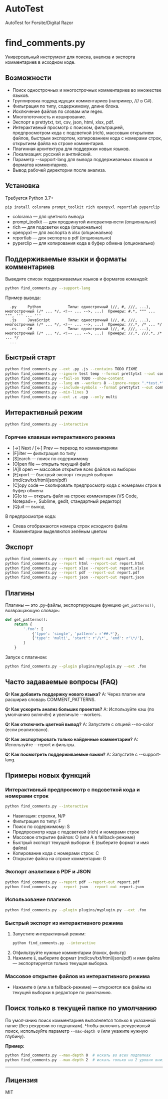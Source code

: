 # AutoTest
AutoTest for Forsite/Digital Razor

# find_comments.py

Универсальный инструмент для поиска, анализа и экспорта комментариев в исходном коде.

## Возможности
- Поиск однострочных и многострочных комментариев во множестве языков.
- Группировка подряд идущих комментариев (например, /// в C#).
- Фильтрация по типу, содержимому, длине блока.
- Исключение файлов по словам или regex.
- Многопоточность и кэширование.
- Экспорт в prettytxt, txt, csv, json, html, xlsx, pdf.
- Интерактивный просмотр с поиском, фильтрацией, предпросмотром кода с подсветкой (rich), массовым открытием файлов, быстрым экспортом, копированием кода с номерами строк, открытием файла на строке комментария.
- Плагинная архитектура для поддержки новых языков.
- Локализация: русский и английский.
- Параметр --support-lang для вывода поддерживаемых языков и форматов комментариев.
- Вывод рабочей директории после анализа.

## Установка

Требуется Python 3.7+

```sh
pip install colorama prompt_toolkit rich openpyxl reportlab pyperclip
```

- colorama — для цветного вывода
- prompt_toolkit — для продвинутой интерактивности (опционально)
- rich — для подсветки кода (опционально)
- openpyxl — для экспорта в xlsx (опционально)
- reportlab — для экспорта в pdf (опционально)
- pyperclip — для копирования кода в буфер обмена (опционально)

## Поддерживаемые языки и форматы комментариев

Выведите список поддерживаемых языков и форматов командой:
```sh
python find_comments.py --support-lang
```

Пример вывода:
```
  .py     Python            Типы: однострочный (//, #, ///, ...), многострочный (/* ... */, <!-- ... -->, ...)  Примеры: #.*, """ ... """, ''' ... '''
  .js     JavaScript        Типы: однострочный (//, #, ///, ...), многострочный (/* ... */, <!-- ... -->, ...)  Примеры: //.*, /* ... */
  .cs     C#                Типы: однострочный (//, #, ///, ...), многострочный (/* ... */, <!-- ... -->, ...)  Примеры: //.*, ///.*, /* ... */
  ...
```

## Быстрый старт

```sh
python find_comments.py --ext .py .js --contains TODO FIXME
python find_comments.py --ignore test temp --format prettytxt --out comments.txt
python find_comments.py --fail-on TODO --show-content
python find_comments.py --lang en --workers 8 --ignore-regex ".*test.*"
python find_comments.py --include-symbols --format prettytxt --out comments.txt
python find_comments.py --min-lines 3
python find_comments.py --ext .c .cpp --only multi
```

## Интерактивный режим

```sh
python find_comments.py --interactive
```

### Горячие клавиши интерактивного режима

- [→] Next / [←] Prev — переход по комментариям
- [F]ilter — фильтрация по типу
- [S]earch — поиск по содержимому
- [O]pen file — открыть текущий файл
- [A]ll open — массовое открытие всех файлов из выборки
- [E]xport — быстрый экспорт текущей выборки (md/csv/txt/html/json/pdf)
- [C]opy code — скопировать предпросмотр кода с номерами строк в буфер обмена
- [G]o to — открыть файл на строке комментария (VS Code, Notepad++, Sublime, gedit, стандартный редактор)
- [Q]uit — выход

В предпросмотре кода:
- Слева отображаются номера строк исходного файла
- Комментарии выделяются зелёным цветом

## Экспорт

```sh
python find_comments.py --report md --report-out report.md
python find_comments.py --report html --report-out report.html
python find_comments.py --report xlsx --report-out report.xlsx
python find_comments.py --report pdf --report-out report.pdf
python find_comments.py --report json --report-out report.json
```

## Плагины

Плагины — это .py-файлы, экспортирующие функцию `get_patterns()`, возвращающую словарь:

```python
def get_patterns():
    return {
        '.foo': [
            {'type': 'single', 'pattern': r'##.*'},
            {'type': 'multi', 'start': r'/\*', 'end': r'\*/'},
        ]
    }
```

Запуск с плагином:
```sh
python find_comments.py --plugin plugins/myplugin.py --ext .foo
```

## Часто задаваемые вопросы (FAQ)

**Q: Как добавить поддержку нового языка?**
A: Через плагин или расширив словарь COMMENT_PATTERNS.

**Q: Как ускорить анализ больших проектов?**
A: Используйте кэш (по умолчанию включён) и увеличьте --workers.

**Q: Как отключить цветной вывод?**
A: Запустите с опцией --no-color (если реализовано).

**Q: Как экспортировать только найденные комментарии?**
A: Используйте --report и фильтры.

**Q: Как посмотреть поддерживаемые языки?**
A: Запустите с --support-lang.

## Примеры новых функций

### Интерактивный предпросмотр с подсветкой кода и номерами строк

```sh
python find_comments.py --interactive
```
- Навигация: стрелки, N/P
- Фильтрация по типу: F
- Поиск по содержимому: S
- Предпросмотр кода с подсветкой (rich) и номерами строк
- Массовое открытие файлов: O (или A в fallback-режиме)
- Быстрый экспорт текущей выборки: E (выберите формат и имя файла)
- Копирование кода с номерами строк: C
- Открытие файла на строке комментария: G

### Экспорт аналитики в PDF и JSON

```sh
python find_comments.py --report pdf --report-out report.pdf
python find_comments.py --report json --report-out report.json
```

### Использование плагинов

```sh
python find_comments.py --plugin plugins/myplugin.py --ext .foo
```

### Быстрый экспорт из интерактивного режима

1. Запустите интерактивный режим:
   ```sh
   python find_comments.py --interactive
   ```
2. Отфильтруйте нужные комментарии (поиск, фильтр)
3. Нажмите `E`, выберите формат (md/csv/txt/html/json/pdf) и имя файла — экспортируется только текущая выборка.

### Массовое открытие файлов из интерактивного режима

- Нажмите `O` (или `A` в fallback-режиме) — откроются все файлы из текущей выборки в редакторе по умолчанию.

## Поиск только в текущей папке по умолчанию

По умолчанию поиск комментариев выполняется только в указанной папке (без рекурсии по подпапкам). Чтобы включить рекурсивный поиск, используйте параметр `--max-depth 0` (или укажите нужную глубину).

**Пример:**

```sh
python find_comments.py --max-depth 0  # искать во всех подпапках
python find_comments.py --max-depth 2  # искать только на 2 уровня вниз
```

---

## Лицензия
MIT
